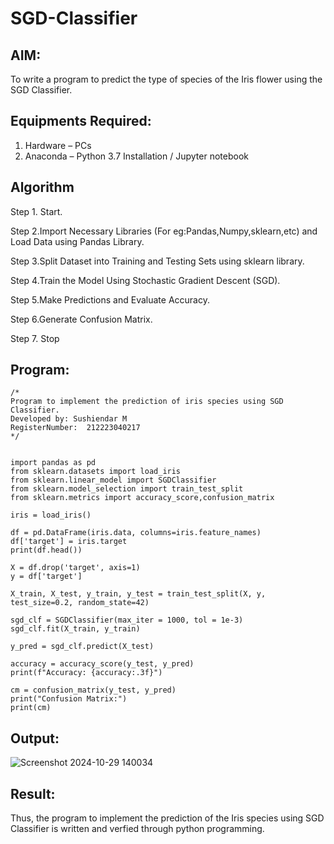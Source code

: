 # SGD-Classifier
## AIM:
To write a program to predict the type of species of the Iris flower using the SGD Classifier.

## Equipments Required:
1. Hardware – PCs
2. Anaconda – Python 3.7 Installation / Jupyter notebook

## Algorithm
Step 1. Start.

Step 2.Import Necessary Libraries (For eg:Pandas,Numpy,sklearn,etc) and Load Data using Pandas Library.

Step 3.Split Dataset into Training and Testing Sets using sklearn library.

Step 4.Train the Model Using Stochastic Gradient Descent (SGD).

Step 5.Make Predictions and Evaluate Accuracy.

Step 6.Generate Confusion Matrix.

Step 7. Stop

## Program:
```
/*
Program to implement the prediction of iris species using SGD Classifier.
Developed by: Sushiendar M
RegisterNumber:  212223040217
*/
```
```

import pandas as pd
from sklearn.datasets import load_iris
from sklearn.linear_model import SGDClassifier
from sklearn.model_selection import train_test_split
from sklearn.metrics import accuracy_score,confusion_matrix

iris = load_iris()

df = pd.DataFrame(iris.data, columns=iris.feature_names)
df['target'] = iris.target
print(df.head())

X = df.drop('target', axis=1)
y = df['target']

X_train, X_test, y_train, y_test = train_test_split(X, y, test_size=0.2, random_state=42)

sgd_clf = SGDClassifier(max_iter = 1000, tol = 1e-3)
sgd_clf.fit(X_train, y_train)

y_pred = sgd_clf.predict(X_test)

accuracy = accuracy_score(y_test, y_pred)
print(f"Accuracy: {accuracy:.3f}")

cm = confusion_matrix(y_test, y_pred)
print("Confusion Matrix:")
print(cm)

```
## Output:
![Screenshot 2024-10-29 140034](https://github.com/user-attachments/assets/ab152a24-70c8-4b7f-958e-84fa7b6414e8)

## Result:
Thus, the program to implement the prediction of the Iris species using SGD Classifier is written and verfied through python programming.
